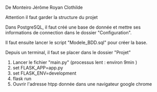 De Monteiro Jérôme
Royan Clothilde



Attention il faut garder la structure du projet


Dans PostgreSQL, il faut créé une base de donnée et mettre ses informations de connection dans le dossier "Configuration". 

Il faut ensuite lancer le script "Modele_BDD.sql" pour créer la base. 


Depuis un terminal, il faut se placer dans le dossier "Projet"

1. Lancer le fichier "main.py" (processus lent : environ 9min )
2. set FLASK_APP=app.py
3. set FLASK_ENV=development
4. flask run
5. Ouvrir l'adresse htpp donnée dans une navigateur google chrome
